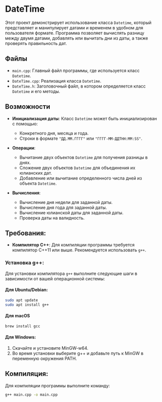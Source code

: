# DateTime

Этот проект демонстрирует использование класса `Datetime`, который представляет и манипулирует датами и временем в удобном для пользователя формате. Программа позволяет вычислять разницу между двумя датами, добавлять или вычитать дни из даты, а также проверять правильность дат.

## Файлы

- `main.cpp`: Главный файл программы, где используется класс `Datetime`.
- `DateTime.cpp`: Реализация класса `Datetime`.
- `DateTime.h`: Заголовочный файл, в котором определяется класс `Datetime` и его методы.

## Возможности

- **Инициализация даты**: Класс `Datetime` может быть инициализирован с помощью:
  - Конкретного дня, месяца и года.
  - Строки в формате `"ДД.ММ.ГГГГ"` или `"ГГГГ-ММ-ДДTHH:MM:SS"`.
  
- **Операции**:
  - Вычитание двух объектов `Datetime` для получения разницы в днях.
  - Сложение двух объектов `Datetime` для объединения их юлианских дат.
  - Добавление или вычитание определенного числа дней из объекта `Datetime`.

- **Вычисления**:
  - Вычисление дня недели для заданной даты.
  - Вычисление дня года для заданной даты.
  - Вычисление юлианской даты для заданной даты.
  - Проверка даты на валидность.

## Требования:

- **Компилятор C++**: Для компиляции программы требуется компилятор C++11 или выше. Рекомендуется использовать `g++`.

### Установка g++:

Для установки компилятора `g++` выполните следующие шаги в зависимости от вашей операционной системы:

#### Для Ubuntu/Debian:
```bash
sudo apt update
sudo apt install g++
```

#### Для macOS
```bash
brew install gcc
```

#### Для Windows:
1. Скачайте и установите MinGW-w64.
2. Во время установки выберите g++ и добавьте путь к MinGW в переменную окружения PATH.

## Компиляция:

Для компиляции программы выполните команду:
```bash
g++ main.cpp -o main.cpp
```

